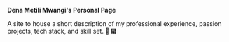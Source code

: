 **Dena Metili Mwangi's Personal Page**

A site to house a short description of my professional experience, passion projects, 
tech stack, and skill set.
:tada: :fireworks: